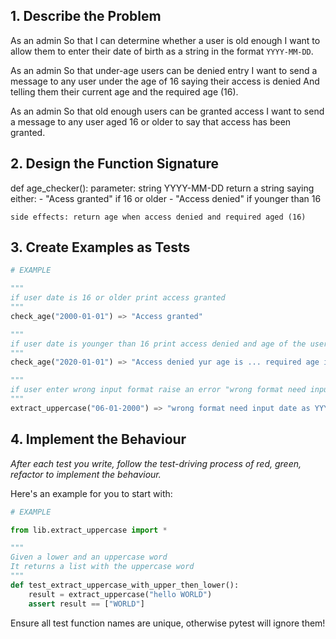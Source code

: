 ## 1. Describe the Problem

As an admin
So that I can determine whether a user is old enough
I want to allow them to enter their date of birth as a string in the format `YYYY-MM-DD`.

As an admin
So that under-age users can be denied entry
I want to send a message to any user under the age of 16 saying their access is denied
And telling them their current age and the required age (16).

As an admin
So that old enough users can be granted access
I want to send a message to any user aged 16 or older to say that access has been granted.

## 2. Design the Function Signature

def age_checker():
    parameter: string YYYY-MM-DD
    return a string saying either: - "Acess granted" if 16 or older
                                   - "Access denied" if younger than 16 

    side effects: return age when access denied and required aged (16)

## 3. Create Examples as Tests

```python
# EXAMPLE

"""
if user date is 16 or older print access granted
"""
check_age("2000-01-01") => "Access granted"

"""
if user date is younger than 16 print access denied and age of the user plus required age
"""
check_age("2020-01-01") => "Access denied yur age is ... required age is 16"

"""
if user enter wrong input format raise an error "wrong format need input date as YYYY-MM-DD"
"""
extract_uppercase("06-01-2000") => "wrong format need input date as YYYY-MM-DD"

```

## 4. Implement the Behaviour

_After each test you write, follow the test-driving process of red, green, refactor to implement the behaviour._

Here's an example for you to start with:

```python
# EXAMPLE

from lib.extract_uppercase import *

"""
Given a lower and an uppercase word
It returns a list with the uppercase word
"""
def test_extract_uppercase_with_upper_then_lower():
    result = extract_uppercase("hello WORLD")
    assert result == ["WORLD"]
```

Ensure all test function names are unique, otherwise pytest will ignore them!
